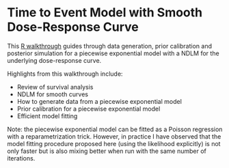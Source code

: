 # Time to Event Model with Smooth Dose-Response Curve

This [R walkthrough](https://berryconsultants.github.io/code-libraries/Time%20to%20Event/TTE_smooth.html) guides through data generation, prior calibration and posterior simulation for a piecewise exponential model with a NDLM for the underlying dose-response curve.

Highlights from this walkthrough include: 

* Review of survival analysis
* NDLM for smooth curves
* How to generate data from a piecewise exponential model
* Prior calibration for a piecewise exponential model
* Efficient model fitting

Note: the piecewise exponential model can be fitted as a Poisson regression with a reparametrization trick. 
However, in practice I have observed that the model fitting procedure proposed here (using the likelihood explicitly) is not only faster but is also mixing better when run with the same number of iterations. 
